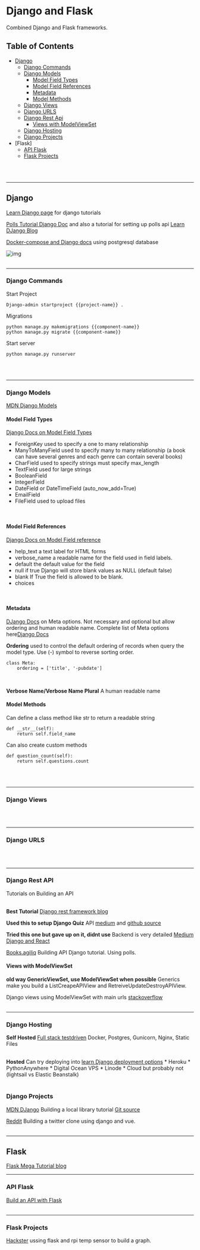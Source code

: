 # Django and Flask
Combined Django and Flask frameworks.

## Table of Contents
* [Django](#django)
    * [Django Commands](#django-commands)
    * [Django Models](#django-models)
        * [Model Field Types](#model-field-types)
        * [Model Field References](#model-field-references)
        * [Metadata](#metadata)
        * [Model Methods](#model-methods)
    * [Django Views](#django-views)
    * [Django URLS](#django-urls)
    * [Django Rest Api](#django-rest-api)
        * [Views with ModelViewSet](#views-with-modelviewset)
    * [Django Hosting](#django-hosting)
    * [Django Projects](#django-projects)
* [Flask]
    * [API Flask](#api-flask)
    * [Flask Projects](#flask-projects)

<br><br>

---
## Django
[Learn Django page](https://learndjango.com/tutorials/) for django tutorials


[Polls Tutorial Django Doc](https://docs.djangoproject.com/en/3.1/intro/tutorial01/#the-development-server) and also a tutorial for setting up polls api [Learn DJango Blog]((https://learndjango.com/tutorials/django-polls-tutorial-api))


[Docker-compose and Django docs](https://docs.docker.com/compose/django/)  using postgresql database


![img](https://developer.mozilla.org/en-US/docs/Learn/Server-side/Django/Home_page/basic-django.png)
<br><br>

---
### Django Commands
Start Project
```
Django-admin startproject {{project-name}} .
```
Migrations
```
python manage.py makemigrations {{component-name}}
python manage.py migrate {{component-name}}
```
Start server
```
python manage.py runserver
```
<br><br>

---
### Django Models
[MDN Django Models](https://developer.mozilla.org/en-US/docs/Learn/Server-side/Django/Models)


#### Model Field Types
[Django Docs on Model Field Types](https://docs.djangoproject.com/en/3.1/ref/models/fields/#field-types)
* ForeignKey used to specify a one to many relationship
* ManyToManyField used to specify many to many relationship (a book can have several genres and each genre can contain several books)
* CharField used to specify strings must specify max_length 
* TextField used for large strings
* BooleanField
* IntegerField
* DateField or DateTimeField (auto_now_add=True)
* EmailField
* FileField used to upload files
<br>


#### Model Field References
[Django Docs on Model Field reference](https://docs.djangoproject.com/en/3.1/ref/models/fields/#field-options)

* help_text a text label for HTML forms
* verbose_name a readable name for the field used in field labels.
* default the default value for the field
* null if true Django will store blank values as NULL (default false)
* blank If True the field is allowed to be blank. 
* choices
<br>

#### Metadata
[DJango Docs](https://docs.djangoproject.com/en/3.1/topics/db/models/#meta-options) on Meta options. Not necessary and optional but allow ordering and human readable name. Complete list of Meta options here[Django Docs](https://docs.djangoproject.com/en/3.1/ref/models/options/)
<br>

**Ordering**
used to control the default ordering of records when query the model type. Use (-) symbol to reverse sorting order.
```
class Meta:
    ordering = ['title', '-pubdate']
```
<br>

**Verbose Name/Verbose Name Plural**
A human readable name 
<br>

#### Model Methods
Can define a class method like str to return a readable string
```
def __str__(self):
    return self.field_name
```


Can also create custom methods
```
def question_count(self):
    return self.questions.count
```
<br><br>

---
### Django Views

<br><br>

---
### Django URLS

<br><br>

---
### Django Rest API
Tutorials on Building an API 
<br><br>

**Best Tutorial**
[Django rest framework blog](https://wsvincent.com/django-rest-framework-react-tutorial/) 


**Used this to setup Django Quiz** API [medium](https://medium.com/swlh/overview-building-a-full-stack-quiz-app-with-django-and-react-57fd07449e2f) and [github source](https://github.com/izennn/udemy-quiz-izen)


**Tried this one but gave up on it, didnt use**
Backend is very detailed [Medium Django and React](https://medium.com/swlh/how-to-deploy-django-rest-framework-and-react-redux-application-with-docker-fa902a611abf)


[Books.agiliq](https://books.agiliq.com/projects/django-api-polls-tutorial/en/latest/apis-without-drf.html) Building API Django tutorial. Using polls.

#### Views with ModelViewSet
**old way GenericViewSet, use ModelViewSet when possible** Generics make you build a ListCreapeAPIView and RetreiveUpdateDestroyAPIView. 

Django views using ModelViewSet with main urls [stackoverflow](https://stackoverflow.com/questions/18194603/django-rest-custom-url-in-a-modelviewset)
<br><br>

---
### Django Hosting
**Self Hosted**
[Full stack testdriven](https://testdriven.io/blog/dockerizing-django-with-postgres-gunicorn-and-nginx/#postgres) Docker, Postgres, Gunicorn, Nginx, Static Files
<br><br>

**Hosted**
Can try deploying into [learn Django deployment options](https://learndjango.com/tutorials/django-hosting-deployment-options) 
    * Heroku
    * PythonAnywhere
    * Digital Ocean VPS
    * Linode 
    * Cloud but probably not (lightsail vs Elastic Beanstalk)
<br><br>

### Django Projects 
[MDN DJango](https://developer.mozilla.org/en-US/docs/Learn/Server-side/Django) Building a local library tutorial [Git source](https://github.com/mdn/django-locallibrary-tutorial)


[Reddit](https://www.reddit.com/r/djangolearning/comments/im9hyx/learn_how_to_build_a_simple_twitter_clone_using/?sort=confidence) Building a twitter clone using django and vue.
<br><br>

---
## Flask
[Flask Mega Tutorial blog](https://blog.miguelgrinberg.com/post/the-flask-mega-tutorial-part-i-hello-world/page/10)


---
### API Flask
[Build an API with Flask](https://towardsdatascience.com/the-right-way-to-build-an-api-with-python-cd08ab285f8f)
<br><br>

---
### Flask Projects
[Hackster](https://www.hackster.io/mjrobot/from-data-to-graph-a-web-journey-with-flask-and-sqlite-4dba35) ussing flask and rpi temp sensor to build a graph.